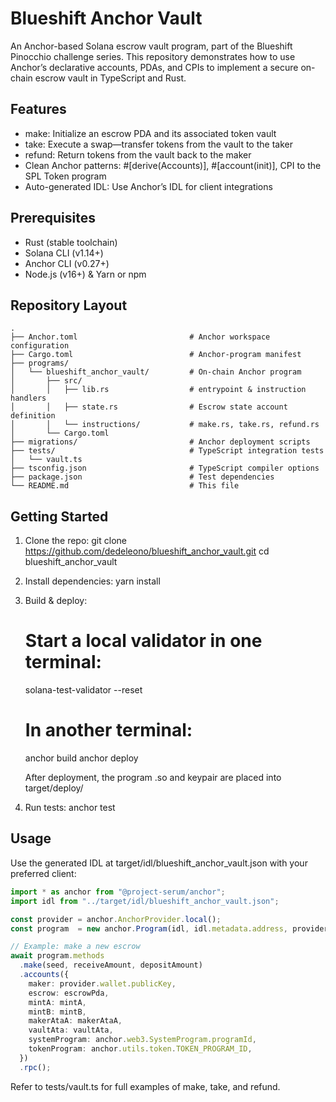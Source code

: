 # Blueshift Anchor Vault

An Anchor-based Solana escrow vault program, part of the Blueshift Pinocchio challenge series.
This repository demonstrates how to use Anchor’s declarative accounts, PDAs, and CPIs to implement a secure on-chain escrow vault in TypeScript and Rust.

Features
--------
- make: Initialize an escrow PDA and its associated token vault
- take: Execute a swap—transfer tokens from the vault to the taker
- refund: Return tokens from the vault back to the maker
- Clean Anchor patterns: #[derive(Accounts)], #[account(init)], CPI to the SPL Token program
- Auto-generated IDL: Use Anchor’s IDL for client integrations

Prerequisites
-------------
- Rust (stable toolchain)
- Solana CLI (v1.14+)
- Anchor CLI (v0.27+)
- Node.js (v16+) & Yarn or npm

Repository Layout
----------------
```text
.
├── Anchor.toml                         # Anchor workspace configuration
├── Cargo.toml                          # Anchor-program manifest
├── programs/
│   └── blueshift_anchor_vault/         # On-chain Anchor program
│       ├── src/
│       │   ├── lib.rs                  # entrypoint & instruction handlers
│       │   ├── state.rs                # Escrow state account definition
│       │   └── instructions/           # make.rs, take.rs, refund.rs
│       └── Cargo.toml
├── migrations/                         # Anchor deployment scripts
├── tests/                              # TypeScript integration tests
│   └── vault.ts
├── tsconfig.json                       # TypeScript compiler options
├── package.json                        # Test dependencies
└── README.md                           # This file
```

Getting Started
---------------
1. Clone the repo:
   git clone https://github.com/dedeleono/blueshift_anchor_vault.git
   cd blueshift_anchor_vault

2. Install dependencies:
   yarn install

3. Build & deploy:
   # Start a local validator in one terminal:
   solana-test-validator --reset

   # In another terminal:
   anchor build
   anchor deploy

   After deployment, the program .so and keypair are placed into target/deploy/

4. Run tests:
   anchor test

Usage
-----
Use the generated IDL at target/idl/blueshift_anchor_vault.json with your preferred client:

```ts
import * as anchor from "@project-serum/anchor";
import idl from "../target/idl/blueshift_anchor_vault.json";

const provider = anchor.AnchorProvider.local();
const program  = new anchor.Program(idl, idl.metadata.address, provider);

// Example: make a new escrow
await program.methods
  .make(seed, receiveAmount, depositAmount)
  .accounts({
    maker: provider.wallet.publicKey,
    escrow: escrowPda,
    mintA: mintA,
    mintB: mintB,
    makerAtaA: makerAtaA,
    vaultAta: vaultAta,
    systemProgram: anchor.web3.SystemProgram.programId,
    tokenProgram: anchor.utils.token.TOKEN_PROGRAM_ID,
  })
  .rpc();
```

Refer to tests/vault.ts for full examples of make, take, and refund.
